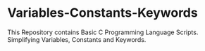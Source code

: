 # Variables-Constants-Keywords
This Repository contains Basic C Programming Language Scripts. Simplifying Variables, Constants and Keywords.
